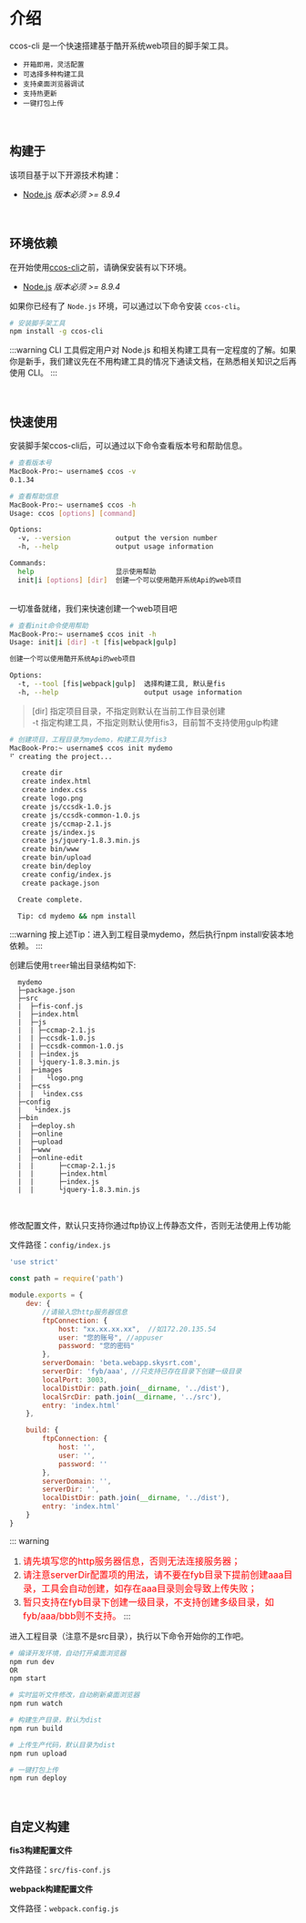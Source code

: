 # 介绍

ccos-cli 是一个快速搭建基于酷开系统web项目的脚手架工具。
- `开箱即用，灵活配置`
- `可选择多种构建工具`
- `支持桌面浏览器调试`
- `支持热更新`
- `一键打包上传`

<br/>

## 构建于

该项目基于以下开源技术构建：

- [Node.js](https://nodejs.org/) *版本必须 >= 8.9.4*

<br/>

## 环境依赖

在开始使用[ccos-cli](https://www.npmjs.com/package/ccos-cli)之前，请确保安装有以下环境。

- [Node.js](https://nodejs.org/) *版本必须 >= 8.9.4*

如果你已经有了 `Node.js` 环境，可以通过以下命令安装 `ccos-cli`。

```bash
# 安装脚手架工具
npm install -g ccos-cli
```

:::warning
CLI 工具假定用户对 Node.js 和相关构建工具有一定程度的了解。如果你是新手，我们建议先在不用构建工具的情况下通读文档，在熟悉相关知识之后再使用 CLI。
:::

<br/>

## 快速使用

安装脚手架ccos-cli后，可以通过以下命令查看版本号和帮助信息。

```bash
# 查看版本号
MacBook-Pro:~ username$ ccos -v
0.1.34

# 查看帮助信息
MacBook-Pro:~ username$ ccos -h
Usage: ccos [options] [command]

Options:
  -v, --version           output the version number
  -h, --help              output usage information

Commands:
  help                    显示使用帮助
  init|i [options] [dir]  创建一个可以使用酷开系统Api的web项目
```
<br/>
一切准备就绪，我们来快速创建一个web项目吧

```bash
# 查看init命令使用帮助
MacBook-Pro:~ username$ ccos init -h
Usage: init|i [dir] -t [fis|webpack|gulp]

创建一个可以使用酷开系统Api的web项目

Options:
  -t, --tool [fis|webpack|gulp]  选择构建工具, 默认是fis
  -h, --help                     output usage information
```

> [dir] 指定项目目录，不指定则默认在当前工作目录创建<br/>
> -t 指定构建工具，不指定则默认使用fis3，目前暂不支持使用gulp构建

```bash
# 创建项目，工程目录为mydemo，构建工具为fis3
MacBook-Pro:~ username$ ccos init mydemo
⠋ creating the project...

   create dir
   create index.html
   create index.css
   create logo.png
   create js/ccsdk-1.0.js
   create js/ccsdk-common-1.0.js
   create js/ccmap-2.1.js
   create js/index.js
   create js/jquery-1.8.3.min.js
   create bin/www
   create bin/upload
   create bin/deploy
   create config/index.js
   create package.json

  Create complete.

  Tip: cd mydemo && npm install 
```
:::warning
按上述Tip：进入到工程目录mydemo，然后执行npm install安装本地依赖。
:::

创建后使用`treer`输出目录结构如下:

```js{1}
  mydemo
  ├─package.json
  ├─src
  |  ├─fis-conf.js
  |  ├─index.html
  |  ├─js
  |  | ├─ccmap-2.1.js
  |  | ├─ccsdk-1.0.js
  |  | ├─ccsdk-common-1.0.js
  |  | ├─index.js
  |  | └jquery-1.8.3.min.js
  |  ├─images
  |  |   └logo.png
  |  ├─css
  |  |  └index.css
  ├─config
  |   └index.js
  ├─bin
  |  ├─deploy.sh
  |  ├─online
  |  ├─upload
  |  ├─www
  |  ├─online-edit
  |  |      ├─ccmap-2.1.js
  |  |      ├─index.html
  |  |      ├─index.js
  |  |      └jquery-1.8.3.min.js
```

<br/>

修改配置文件，默认只支持你通过ftp协议上传静态文件，否则无法使用上传功能

文件路径：`config/index.js`

```js
'use strict'

const path = require('path')

module.exports = {
    dev: {
        //请输入您http服务器信息
        ftpConnection: {
            host: "xx.xx.xx.xx",  //如172.20.135.54
            user: "您的账号", //appuser
            password: "您的密码" 
        },
        serverDomain: 'beta.webapp.skysrt.com',
        serverDir: 'fyb/aaa', //只支持已存在目录下创建一级目录
        localPort: 3003,
        localDistDir: path.join(__dirname, '../dist'),
        localSrcDir: path.join(__dirname, '../src'),
        entry: 'index.html'
    },

    build: {
        ftpConnection: {
            host: '',
            user: '',
            password: ''
        },
        serverDomain: '',
        serverDir: '',
        localDistDir: path.join(__dirname, '../dist'),
        entry: 'index.html'
    }
}
```

::: warning
1. <font size=3 color=#f00>请先填写您的http服务器信息，否则无法连接服务器；</font>
2. <font size=3 color=#f00>请注意serverDir配置项的用法，请不要在fyb目录下提前创建aaa目录，工具会自动创建，如存在aaa目录则会导致上传失败；</font>
3. <font size=3 color=#f00>暂只支持在fyb目录下创建一级目录，不支持创建多级目录，如fyb/aaa/bbb则不支持。</font>
:::

进入工程目录（注意不是src目录），执行以下命令开始你的工作吧。
```bash
# 编译开发环境，自动打开桌面浏览器
npm run dev
OR
npm start

# 实时监听文件修改，自动刷新桌面浏览器
npm run watch

# 构建生产目录，默认为dist
npm run build

# 上传生产代码，默认目录为dist
npm run upload

# 一键打包上传
npm run deploy
```
<br/>

## 自定义构建


__fis3构建配置文件__

文件路径：`src/fis-conf.js`

__webpack构建配置文件__

文件路径：`webpack.config.js`

